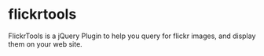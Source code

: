 # flickrtools
FlickrTools is a jQuery Plugin to help you query for flickr images, and display them on your web site.
